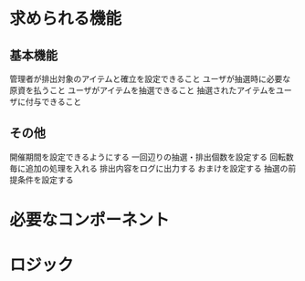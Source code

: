 # 求められる機能
## 基本機能
管理者が排出対象のアイテムと確立を設定できること
ユーザが抽選時に必要な原資を払うこと
ユーザがアイテムを抽選できること
抽選されたアイテムをユーザに付与できること
## その他
開催期間を設定できるようにする
一回辺りの抽選・排出個数を設定する
回転数毎に追加の処理を入れる
排出内容をログに出力する
おまけを設定する
抽選の前提条件を設定する

# 必要なコンポーネント

# ロジック